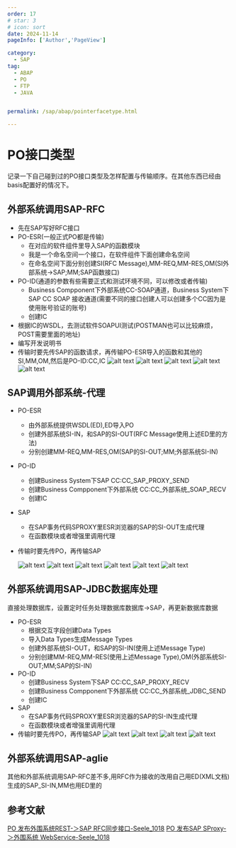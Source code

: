 ```yaml
---
order: 17
# star: 3
# icon: sort
date: 2024-11-14
pageInfo: ['Author','PageView']

category:
  - SAP
tag:
  - ABAP
  - PO
  - FTP
  - JAVA


permalink: /sap/abap/pointerfacetype.html

---
```



# PO接口类型
记录一下自己碰到过的PO接口类型及怎样配置与传输顺序。在其他东西已经由basis配置好的情况下。
<!-- more -->
## 外部系统调用SAP-RFC
* 先在SAP写好RFC接口
* PO-ESR(一般正式PO都是传输) 
  * 在对应的软件组件里导入SAP的函数模块
  * 我是一个命名空间一个接口，在软件组件下面创建命名空间
  * 在命名空间下面分别创建SI(RFC Message),MM-REQ,MM-RES,OM(SI外部系统->SAP;MM;SAP函数接口)
* PO-ID(通道的参数有些需要正式和测试环境不同，可以修改或者传输)
  * Business Compponent下外部系统CC-SOAP通道，Business System下SAP CC SOAP 接收通道(需要不同的接口创建人可以创建多个CC因为是使用账号验证的账号)
  * 创建IC
* 根据IC的WSDL，去测试软件SOAPUI测试(POSTMAN也可以比较麻烦，POST需要里面的地址)
* 编写开发说明书
* 传输时要先传SAP的函数请求，再传输PO-ESR导入的函数和其他的SI,MM,OM,然后是PO-ID:CC,IC
![alt text](image-26.png "图片来源：https://blog.csdn.net/qq_44826887/article/details/134922069")
![alt text](image-23.png)
![alt text](image-34.png)
![alt text](image-24.png)
![alt text](image-25.png)

## SAP调用外部系统-代理
* PO-ESR
  * 由外部系统提供WSDL(ED),ED导入PO
  * 创建外部系统SI-IN，和SAP的SI-OUT(RFC Message使用上述ED里的方法)
  * 分别创建MM-REQ,MM-RES,OM(SAP的SI-OUT;MM;外部系统SI-IN)
* PO-ID
  * 创建Business System下SAP CC:CC_SAP_PROXY_SEND
  * 创建Business Compponent下外部系统 CC:CC_外部系统_SOAP_RECV
  * 创建IC
* SAP 
  * 在SAP事务代码SPROXY里ESR浏览器的SAP的SI-OUT生成代理
  * 在函数模块或者增强里调用代理
* 传输时要先传PO，再传输SAP

  ![alt text](image-33.png "图片来源：https://blog.csdn.net/qq_44826887/article/details/135170299")
  ![alt text](image-28.png)
  ![alt text](image-29.png)
  ![alt text](image-35.png)
  ![alt text](image-31.png)
  ![alt text](image-32.png)


## 外部系统调用SAP-JDBC数据库处理
直接处理数据库，设置定时任务处理数据库数据库->SAP，再更新数据库数据
* PO-ESR
  * 根据交互字段创建Data Types
  * 导入Data Types生成Message Types
  * 创建外部系统SI-OUT，和SAP的SI-IN(使用上述Message Type)
  * 分别创建MM-REQ,MM-RES(使用上述Message Type),OM(外部系统SI-OUT;MM;SAP的SI-IN)
* PO-ID
  * 创建Business System下SAP CC:CC_SAP_PROXY_RECV
  * 创建Business Compponent下外部系统 CC:CC_外部系统_JDBC_SEND
  * 创建IC
* SAP 
  * 在SAP事务代码SPROXY里ESR浏览器的SAP的SI-IN生成代理
  * 在函数模块或者增强里调用代理
* 传输时要先传PO，再传输SAP
![alt text](image-36.png)
![alt text](image-38.png)
![alt text](image-37.png)
![alt text](image-39.png)

## 外部系统调用SAP-aglie
其他和外部系统调用SAP-RFC差不多,用RFC作为接收的改用自己用ED(XML文档)生成的SAP_SI-IN,MM也用ED里的

## 参考文献
[PO 发布外围系统REST-＞SAP RFC同步接口-Seele_1018](https://blog.csdn.net/qq_44826887/article/details/134922069)
[PO 发布SAP SProxy-＞外围系统 WebService-Seele_1018](https://blog.csdn.net/qq_44826887/article/details/135170299)